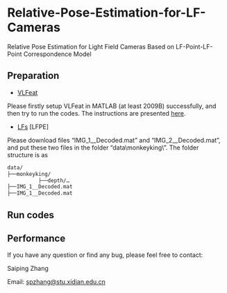 # Relative-Pose-Estimation-for-LF-Cameras
Relative Pose Estimation for Light Field Cameras Based on LF-Point-LF-Point Correspondence Model

## Preparation

- [VLFeat](https://www.vlfeat.org/download.html)

Please firstly setup VLFeat in MATLAB (at least 2009B) successfully, and then try to run the codes. The instructions are presented [here](https://www.vlfeat.org/install-matlab.html).

- [LFs](https://pan.baidu.com/s/1qfivKb8pYvaIGuGR8NvGPg) [LFPE]

Please download files “IMG_1__Decoded.mat” and “IMG_2__Decoded.mat”, and put these two files in the folder “data\monkeyking\”. The folder structure is as

```tex
data/
├──monkeyking/
          ├──depth/…
├──IMG_1__Decoded.mat
├──IMG_1__Decoded.mat
```
## Run codes


## Performance


If you have any question or find any bug, please feel free to contact:

Saiping Zhang

Email: spzhang@stu.xidian.edu.cn

